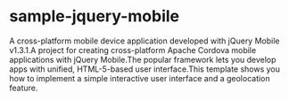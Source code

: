 sample-jquery-mobile
====================

A cross-platform mobile device application developed with jQuery Mobile v1.3.1.A project for creating cross-platform Apache Cordova mobile applications with jQuery Mobile.The popular framework lets you develop apps with unified, HTML-5-based user interface.This template shows you how to implement a simple interactive user interface and a geolocation feature.
